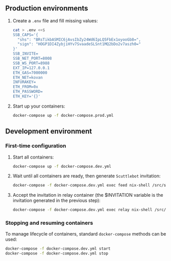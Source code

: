## Production environments

1) Create a `.env` file and fill missing values:
   ```sh
   cat > .env <<$
   SSB_CAPS='{
     "shs": "BRsTikbASMIC6jAvsIbZy24Wd6IpLQ5FbEx1oyooGb8=",
     "sign": "HOGP1DI4ZybjiHYv7SvaadeSLSnt1MQ2bDo2v7aszh0="
   }'
   SSB_INVITE=
   SSB_NET_PORT=8008
   SSB_WS_PORT=8988
   EXT_IP=127.0.0.1
   ETH_GAS=7000000
   ETH_NET=kovan
   INFURAKEY=
   ETH_FROM=0x
   ETH_PASSWORD=
   ETH_KEY='{}'
   ```

2) Start up your containers:
   ```sh
   docker-compose up -f docker-compose.prod.yml
   ```

## Development environment

### First-time configuration

1) Start all containers:
    ```sh
    docker-compose up -f docker-compose.dev.yml
    ```

2) Wait until all containers are ready, then generate `Scuttlebot` invitation:
    ```sh
    docker-compose -f docker-compose.dev.yml exec feed nix-shell /src/shell.nix --command "ssb-server invite.create 1"
    ```

3) Accept the invitation in relay container (the $INVITATION variable is the invitation generated in the previous step):
    ```sh
    docker-compose -f docker-compose.dev.yml exec relay nix-shell /src/shell.nix --command "ssb-server invite.accept $INVITATION"
    ```

### Stopping and resuming containers

To manage lifecycle of containers, standard `docker-compose` methods can be used:
```sh
docker-compose -f docker-compose.dev.yml start
docker-compose -f docker-compose.dev.yml stop
```
